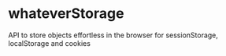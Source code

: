 # whateverStorage
API to store objects effortless in the browser for sessionStorage, localStorage and cookies

